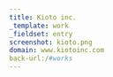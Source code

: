 ```yaml
---
title: Kioto inc.
_template: work
_fieldset: entry
screenshot: kioto.png
domain: www.kiotoinc.com
back-url:/#works
---
```


